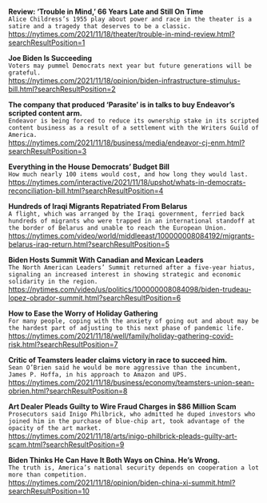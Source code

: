 **Review: ‘Trouble in Mind,’ 66 Years Late and Still On Time**\
`Alice Childress’s 1955 play about power and race in the theater is a satire and a tragedy that deserves to be a classic.`\
https://nytimes.com/2021/11/18/theater/trouble-in-mind-review.html?searchResultPosition=1

**Joe Biden Is Succeeding**\
`Voters may pummel Democrats next year but future generations will be grateful. `\
https://nytimes.com/2021/11/18/opinion/biden-infrastructure-stimulus-bill.html?searchResultPosition=2

**The company that produced ‘Parasite’ is in talks to buy Endeavor’s scripted content arm.**\
`Endeavor is being forced to reduce its ownership stake in its scripted content business as a result of a settlement with the Writers Guild of America.`\
https://nytimes.com/2021/11/18/business/media/endeavor-cj-enm.html?searchResultPosition=3

**Everything in the House Democrats’ Budget Bill**\
`How much nearly 100 items would cost, and how long they would last.`\
https://nytimes.com/interactive/2021/11/18/upshot/whats-in-democrats-reconciliation-bill.html?searchResultPosition=4

**Hundreds of Iraqi Migrants Repatriated From Belarus**\
`A flight, which was arranged by the Iraqi government, ferried back hundreds of migrants who were trapped in an international standoff at the border of Belarus and unable to reach the European Union.`\
https://nytimes.com/video/world/middleeast/100000008084192/migrants-belarus-iraq-return.html?searchResultPosition=5

**Biden Hosts Summit With Canadian and Mexican Leaders**\
`The North American Leaders’ Summit returned after a five-year hiatus, signaling an increased interest in showing strategic and economic solidarity in the region.`\
https://nytimes.com/video/us/politics/100000008084098/biden-trudeau-lopez-obrador-summit.html?searchResultPosition=6

**How to Ease the Worry of Holiday Gathering**\
`For many people, coping with the anxiety of going out and about may be the hardest part of adjusting to this next phase of pandemic life.`\
https://nytimes.com/2021/11/18/well/family/holiday-gathering-covid-risk.html?searchResultPosition=7

**Critic of Teamsters leader claims victory in race to succeed him.**\
`Sean O’Brien said he would be more aggressive than the incumbent, James P. Hoffa, in his approach to Amazon and UPS.`\
https://nytimes.com/2021/11/18/business/economy/teamsters-union-sean-obrien.html?searchResultPosition=8

**Art Dealer Pleads Guilty to Wire Fraud Charges in $86 Million Scam**\
`Prosecutors said Inigo Philbrick, who admitted he duped investors who joined him in the purchase of blue-chip art, took advantage of the opacity of the art market.`\
https://nytimes.com/2021/11/18/arts/inigo-philbrick-pleads-guilty-art-scam.html?searchResultPosition=9

**Biden Thinks He Can Have It Both Ways on China. He’s Wrong.**\
`The truth is, America’s national security depends on cooperation a lot more than competition.`\
https://nytimes.com/2021/11/18/opinion/biden-china-xi-summit.html?searchResultPosition=10

